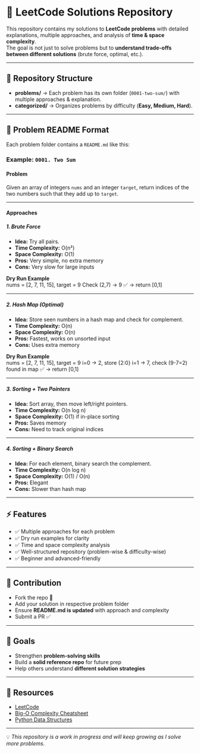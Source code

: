 # 🚀 LeetCode Solutions Repository

This repository contains my solutions to **LeetCode problems** with detailed explanations, multiple approaches, and analysis of **time & space complexity**.  
The goal is not just to solve problems but to **understand trade-offs between different solutions** (brute force, optimal, etc.).

---

## 📂 Repository Structure
- **problems/** → Each problem has its own folder (`0001-two-sum/`) with multiple approaches & explanation.  
- **categorized/** → Organizes problems by difficulty (**Easy, Medium, Hard**).  

---

## 📘 Problem README Format

Each problem folder contains a `README.md` like this:

### Example: `0001. Two Sum`

#### Problem  
Given an array of integers `nums` and an integer `target`, return indices of the two numbers such that they add up to `target`.

---

#### Approaches  

##### 1. Brute Force  
- **Idea:** Try all pairs.  
- **Time Complexity:** O(n²)  
- **Space Complexity:** O(1)  
- **Pros:** Very simple, no extra memory  
- **Cons:** Very slow for large inputs  

**Dry Run Example**  
nums = [2, 7, 11, 15], target = 9
Check (2,7) → 9 ✅ → return [0,1]

---

##### 2. Hash Map (Optimal)  
- **Idea:** Store seen numbers in a hash map and check for complement.  
- **Time Complexity:** O(n)  
- **Space Complexity:** O(n)  
- **Pros:** Fastest, works on unsorted input  
- **Cons:** Uses extra memory  

**Dry Run Example**  
nums = [2, 7, 11, 15], target = 9
i=0 → 2, store {2:0}
i=1 → 7, check (9-7=2) found in map ✅ → return [0,1]


---

##### 3. Sorting + Two Pointers  
- **Idea:** Sort array, then move left/right pointers.  
- **Time Complexity:** O(n log n)  
- **Space Complexity:** O(1) if in-place sorting  
- **Pros:** Saves memory  
- **Cons:** Need to track original indices  

---

##### 4. Sorting + Binary Search  
- **Idea:** For each element, binary search the complement.  
- **Time Complexity:** O(n log n)  
- **Space Complexity:** O(1) / O(n)  
- **Pros:** Elegant  
- **Cons:** Slower than hash map  

---

## ⚡ Features

- ✅ Multiple approaches for each problem  
- ✅ Dry run examples for clarity  
- ✅ Time and space complexity analysis  
- ✅ Well-structured repository (problem-wise & difficulty-wise)  
- ✅ Beginner and advanced-friendly  

---

## 📌 Contribution

- Fork the repo 🍴  
- Add your solution in respective problem folder  
- Ensure **README.md is updated** with approach and complexity  
- Submit a PR ✅  

---

## 🎯 Goals

- Strengthen **problem-solving skills**  
- Build a **solid reference repo** for future prep  
- Help others understand **different solution strategies**  

---

## 🔗 Resources

- [LeetCode](https://leetcode.com/)  
- [Big-O Complexity Cheatsheet](https://www.bigocheatsheet.com/)  
- [Python Data Structures](https://docs.python.org/3/tutorial/datastructures.html)

---

💡 *This repository is a work in progress and will keep growing as I solve more problems.*

